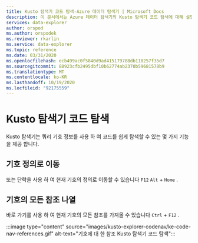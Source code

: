 ```yaml
---
title: Kusto 탐색기 코드 탐색-Azure 데이터 탐색기 | Microsoft Docs
description: 이 문서에서는 Azure 데이터 탐색기의 Kusto 탐색기 코드 탐색에 대해 설명 합니다.
services: data-explorer
author: orspod
ms.author: orspodek
ms.reviewer: rkarlin
ms.service: data-explorer
ms.topic: reference
ms.date: 03/31/2020
ms.openlocfilehash: ecb499ac0f5840d9ad415179788db118257f35d7
ms.sourcegitcommit: 88923cfb2495dbf10b62774ab2370b59681578b9
ms.translationtype: MT
ms.contentlocale: ko-KR
ms.lasthandoff: 10/19/2020
ms.locfileid: "92175559"
---
```

# <a name="kusto-explorer-code-navigation"></a>Kusto 탐색기 코드 탐색

Kusto 탐색기는 쿼리 기호 정보를 사용 하 여 코드를 쉽게 탐색할 수 있는 몇 가지 기능을 제공 합니다.

## <a name="go-to-symbol-definition"></a>기호 정의로 이동

또는 단락을 사용 하 여 현재 기호의 정의로 이동할 수 있습니다 `F12` `Alt` + `Home` .

## <a name="list-all-references-of-a-symbol"></a>기호의 모든 참조 나열

바로 가기를 사용 하 여 현재 기호의 모든 참조를 가져올 수 있습니다 `Ctrl` + `F12` .

:::image type="content" source="images/kusto-explorer-codenav/ke-code-nav-references.gif" alt-text="기호에 대 한 참조 Kusto 탐색기 코드 탐색":::